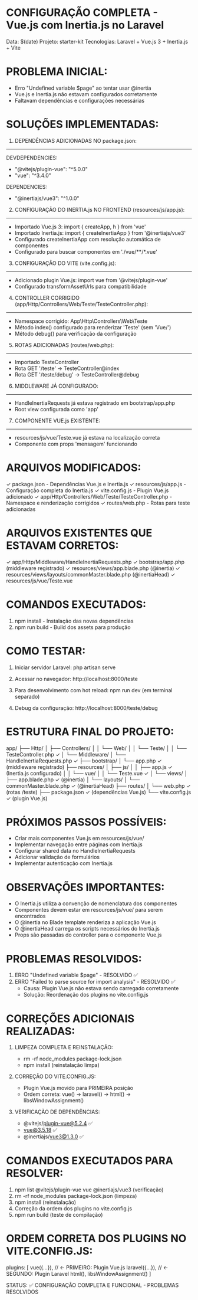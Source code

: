 CONFIGURAÇÃO COMPLETA - Vue.js com Inertia.js no Laravel
================================================================

Data: $(date)
Projeto: starter-kit
Tecnologias: Laravel + Vue.js 3 + Inertia.js + Vite

PROBLEMA INICIAL:
================
- Erro "Undefined variable $page" ao tentar usar @inertia
- Vue.js e Inertia.js não estavam configurados corretamente
- Faltavam dependências e configurações necessárias

SOLUÇÕES IMPLEMENTADAS:
======================

1. DEPENDÊNCIAS ADICIONADAS NO package.json:
-------------------------------------------
   DEVDEPENDENCIES:
   - "@vitejs/plugin-vue": "^5.0.0"
   - "vue": "^3.4.0"
   
   DEPENDENCIES:
   - "@inertiajs/vue3": "^1.0.0"

2. CONFIGURAÇÃO DO INERTIA.js NO FRONTEND (resources/js/app.js):
--------------------------------------------------------------
   - Importado Vue.js 3: import { createApp, h } from 'vue'
   - Importado Inertia.js: import { createInertiaApp } from '@inertiajs/vue3'
   - Configurado createInertiaApp com resolução automática de componentes
   - Configurado para buscar componentes em './vue/**/*.vue'

3. CONFIGURAÇÃO DO VITE (vite.config.js):
-----------------------------------------
   - Adicionado plugin Vue.js: import vue from '@vitejs/plugin-vue'
   - Configurado transformAssetUrls para compatibilidade

4. CONTROLLER CORRIGIDO (app/Http/Controllers/Web/Teste/TesteController.php):
---------------------------------------------------------------------------
   - Namespace corrigido: App\Http\Controllers\Web\Teste
   - Método index() configurado para renderizar 'Teste' (sem 'Vue/')
   - Método debug() para verificação da configuração

5. ROTAS ADICIONADAS (routes/web.php):
-------------------------------------
   - Importado TesteController
   - Rota GET '/teste' -> TesteController@index
   - Rota GET '/teste/debug' -> TesteController@debug

6. MIDDLEWARE JÁ CONFIGURADO:
----------------------------
   - HandleInertiaRequests já estava registrado em bootstrap/app.php
   - Root view configurada como 'app'

7. COMPONENTE VUE.js EXISTENTE:
------------------------------
   - resources/js/vue/Teste.vue já estava na localização correta
   - Componente com props 'mensagem' funcionando

ARQUIVOS MODIFICADOS:
====================
✓ package.json - Dependências Vue.js e Inertia.js
✓ resources/js/app.js - Configuração completa do Inertia.js
✓ vite.config.js - Plugin Vue.js adicionado
✓ app/Http/Controllers/Web/Teste/TesteController.php - Namespace e renderização corrigidos
✓ routes/web.php - Rotas para teste adicionadas

ARQUIVOS EXISTENTES QUE ESTAVAM CORRETOS:
=========================================
✓ app/Http/Middleware/HandleInertiaRequests.php
✓ bootstrap/app.php (middleware registrado)
✓ resources/views/app.blade.php (@inertia)
✓ resources/views/layouts/commonMaster.blade.php (@inertiaHead)
✓ resources/js/vue/Teste.vue

COMANDOS EXECUTADOS:
===================
1. npm install - Instalação das novas dependências
2. npm run build - Build dos assets para produção

COMO TESTAR:
============
1. Iniciar servidor Laravel:
   php artisan serve

2. Acessar no navegador:
   http://localhost:8000/teste

3. Para desenvolvimento com hot reload:
   npm run dev (em terminal separado)

4. Debug da configuração:
   http://localhost:8000/teste/debug

ESTRUTURA FINAL DO PROJETO:
==========================
app/
├── Http/
│   ├── Controllers/
│   │   └── Web/
│   │       └── Teste/
│   │           └── TesteController.php ✓
│   └── Middleware/
│       └── HandleInertiaRequests.php ✓
├── bootstrap/
│   └── app.php ✓ (middleware registrado)
├── resources/
│   ├── js/
│   │   ├── app.js ✓ (Inertia.js configurado)
│   │   └── vue/
│   │       └── Teste.vue ✓
│   └── views/
│       ├── app.blade.php ✓ (@inertia)
│       └── layouts/
│           └── commonMaster.blade.php ✓ (@inertiaHead)
├── routes/
│   └── web.php ✓ (rotas /teste)
├── package.json ✓ (dependências Vue.js)
└── vite.config.js ✓ (plugin Vue.js)

PRÓXIMOS PASSOS POSSÍVEIS:
=========================
- Criar mais componentes Vue.js em resources/js/vue/
- Implementar navegação entre páginas com Inertia.js
- Configurar shared data no HandleInertiaRequests
- Adicionar validação de formulários
- Implementar autenticação com Inertia.js

OBSERVAÇÕES IMPORTANTES:
=======================
- O Inertia.js utiliza a convenção de nomenclatura dos componentes
- Componentes devem estar em resources/js/vue/ para serem encontrados
- O @inertia no Blade template renderiza a aplicação Vue.js
- O @inertiaHead carrega os scripts necessários do Inertia.js
- Props são passadas do controller para o componente Vue.js

PROBLEMAS RESOLVIDOS:
===================
1. ERRO "Undefined variable $page" - RESOLVIDO ✅
2. ERRO "Failed to parse source for import analysis" - RESOLVIDO ✅
   - Causa: Plugin Vue.js não estava sendo carregado corretamente
   - Solução: Reordenação dos plugins no vite.config.js

CORREÇÕES ADICIONAIS REALIZADAS:
================================
1. LIMPEZA COMPLETA E REINSTALAÇÃO:
   - rm -rf node_modules package-lock.json
   - npm install (reinstalação limpa)

2. CORREÇÃO DO VITE.CONFIG.JS:
   - Plugin Vue.js movido para PRIMEIRA posição
   - Ordem correta: vue() → laravel() → html() → libsWindowAssignment()

3. VERIFICAÇÃO DE DEPENDÊNCIAS:
   - @vitejs/plugin-vue@5.2.4 ✅
   - vue@3.5.18 ✅  
   - @inertiajs/vue3@1.3.0 ✅

COMANDOS EXECUTADOS PARA RESOLVER:
==================================
1. npm list @vitejs/plugin-vue vue @inertiajs/vue3 (verificação)
2. rm -rf node_modules package-lock.json (limpeza)
3. npm install (reinstalação)
4. Correção da ordem dos plugins no vite.config.js
5. npm run build (teste de compilação)

ORDEM CORRETA DOS PLUGINS NO VITE.CONFIG.JS:
============================================
plugins: [
  vue({...}),           // ← PRIMEIRO: Plugin Vue.js
  laravel({...}),       // ← SEGUNDO: Plugin Laravel
  html(),
  libsWindowAssignment()
]

STATUS: ✅ CONFIGURAÇÃO COMPLETA E FUNCIONAL - PROBLEMAS RESOLVIDOS
